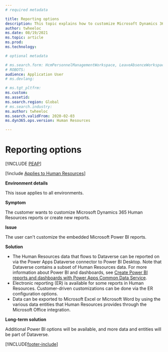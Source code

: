 ```yaml
---
# required metadata

title: Reporting options
description: This topic explains how to customize Microsoft Dynamics 365 Human Resources reports or create new reports.
author: twheeloc
ms.date: 08/19/2021
ms.topic: article
ms.prod: 
ms.technology: 

# optional metadata

# ms.search.form: HcmPersonnelManagementWorkspace, LeaveAbsenceWorkspace, HcmTalentBenefitWorkspace, HcmCompensationWorkspace, HcmEmployeeDevelopmentWorkspace, HcmLearningWorkspace
# ROBOTS: 
audience: Application User
# ms.devlang: 

# ms.tgt_pltfrm: 
ms.custom: 
ms.assetid: 
ms.search.region: Global
# ms.search.industry: 
ms.author: twheeloc
ms.search.validFrom: 2020-02-03
ms.dyn365.ops.version: Human Resources

---
```


# Reporting options


[!INCLUDE [PEAP](../includes/peap-2.md)]

[!include [Applies to Human Resources](../includes/applies-to-hr.md)]



**Environment details**

This issue applies to all environments.

**Symptom**

The customer wants to customize Microsoft Dynamics 365 Human Resources reports or create new reports.

**Issue**

The user can't customize the embedded Microsoft Power BI reports.

**Solution**

- The Human Resources data that flows to Dataverse can be reported on via the Power Apps Dataverse connector to Power BI Desktop. Note that Dataverse contains a subset of Human Resources data. For more information about Power BI and dashboards, see [Create Power BI reports and dashboards with Power Apps Common Data Service](https://powerapps.microsoft.com/blog/cdsconnectortopowerbi).
- Electronic reporting (ER) is available for some reports in Human Resources. Customer-driven customizations can be done via the ER configuration options.
- Data can be exported to Microsoft Excel or Microsoft Word by using the various data entities that Human Resources provides through the Microsoft Office integration.

**Long-term solution**

Additional Power BI options will be available, and more data and entities will be part of Dataverse.


[!INCLUDE[footer-include](../includes/footer-banner.md)]
